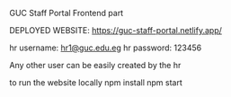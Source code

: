 GUC Staff Portal Frontend part

DEPLOYED WEBSITE: https://guc-staff-portal.netlify.app/

hr username: hr1@guc.edu.eg
hr password: 123456

Any other user can be easily created by the hr

to run the website locally 
npm install
npm start
